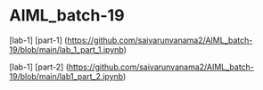 # AIML_batch-19

[lab-1] [part-1] (https://github.com/saivarunvanama2/AIML_batch-19/blob/main/lab_1_part_1.ipynb)

[lab-1] [part-2] (https://github.com/saivarunvanama2/AIML_batch-19/blob/main/lab1_part_2.ipynb)
